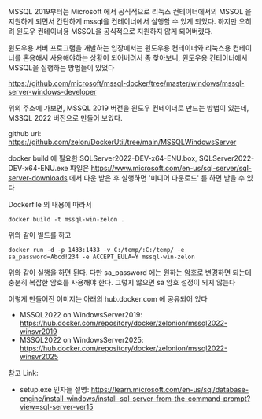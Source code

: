  MSSQL 2019부터는 Microsoft 에서 공식적으로 리눅스 컨테이너에서의 MSSQL 을 지원하게 되면서 간단하게 mssql을 컨테이너에서 실행할 수 있게 되었다. 하지만 오히려 윈도우 컨테이너용 MSSQL을 공식적으로 지원하지 않게 되어버렸다.
 
 윈도우용 서버 프로그램을 개발하는 입장에서는 윈도우용 컨테이너와 리눅스용 컨테이너를 혼용해서 사용해야하는 상황이 되어버려서 좀 찾아보니, 윈도우용 컨테이너에서 MSSQL을 실행하는 방법들이 있었다

 https://github.com/microsoft/mssql-docker/tree/master/windows/mssql-server-windows-developer 

 위의 주소에 가보면, MSSQL 2019 버전을 윈도우 컨테이너로 만드는 방법이 있는데, MSSQL 2022 버전으로 만들어 보았다.

 github url: https://github.com/zelon/DockerUtil/tree/main/MSSQLWindowsServer

 docker build 에 필요한 SQLServer2022-DEV-x64-ENU.box, SQLServer2022-DEV-x64-ENU.exe 파일은 https://www.microsoft.com/en-us/sql-server/sql-server-downloads 에서 다운 받은 후 실행하면 '미디어 다운로드' 를 하면 받을 수 있다

 Dockerfile 의 내용에 따라서

    docker build -t mssql-win-zelon .

 위와 같이 빌드를 하고

    docker run -d -p 1433:1433 -v C:/temp/:C:/temp/ -e sa_password=Abcd!234 -e ACCEPT_EULA=Y mssql-win-zelon

 위와 같이 실행을 하면 된다. 다만 sa_password 에는 원하는 암호로 변경하면 되는데 충분히 복잡한 암호를 사용해야 한다. 그렇지 않으면 sa 암호 설정이 되지 않는다


 이렇게 만들어진 이미지는 아래의 hub.docker.com 에 공유되어 있다

* MSSQL2022 on WindowsServer2019: https://hub.docker.com/repository/docker/zelonion/mssql2022-winsvr2019
* MSSQL2022 on WindowsServer2025: https://hub.docker.com/repository/docker/zelonion/mssql2022-winsvr2025



참고 Link:
 * setup.exe 인자들 설명: https://learn.microsoft.com/en-us/sql/database-engine/install-windows/install-sql-server-from-the-command-prompt?view=sql-server-ver15
 
 